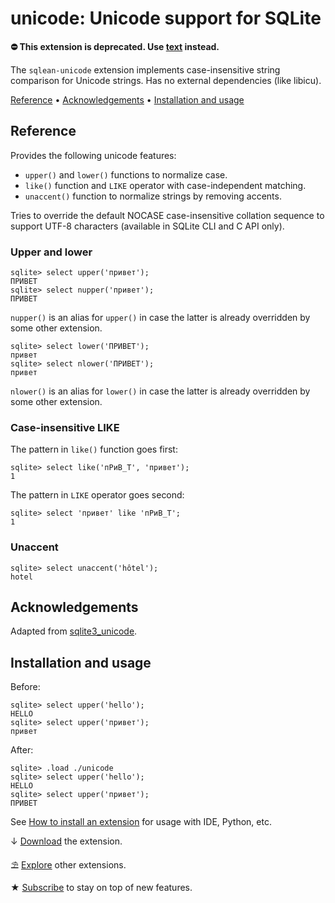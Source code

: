 # unicode: Unicode support for SQLite

**⛔️ This extension is deprecated. Use [text](text.md) instead.**

The `sqlean-unicode` extension implements case-insensitive string comparison for Unicode strings. Has no external dependencies (like libicu).

[Reference](#reference) •
[Acknowledgements](#acknowledgements) •
[Installation and usage](#installation-and-usage)

## Reference

Provides the following unicode features:

-   `upper()` and `lower()` functions to normalize case.
-   `like()` function and `LIKE` operator with case-independent matching.
-   `unaccent()` function to normalize strings by removing accents.

Tries to override the default NOCASE case-insensitive collation sequence to support UTF-8 characters (available in SQLite CLI and C API only).

### Upper and lower

```
sqlite> select upper('привет');
ПРИВЕТ
sqlite> select nupper('привет');
ПРИВЕТ
```

`nupper()` is an alias for `upper()` in case the latter is already overridden by some other extension.

```
sqlite> select lower('ПРИВЕТ');
привет
sqlite> select nlower('ПРИВЕТ');
привет
```

`nlower()` is an alias for `lower()` in case the latter is already overridden by some other extension.

### Case-insensitive LIKE

The pattern in `like()` function goes first:

```
sqlite> select like('пРиВ_Т', 'привет');
1
```

The pattern in `LIKE` operator goes second:

```
sqlite> select 'привет' like 'пРиВ_Т';
1
```

### Unaccent

```
sqlite> select unaccent('hôtel');
hotel
```

## Acknowledgements

Adapted from [sqlite3_unicode](https://github.com/Zensey/sqlite3_unicode).

## Installation and usage

Before:

```
sqlite> select upper('hello');
HELLO
sqlite> select upper('привет');
привет
```

After:

```
sqlite> .load ./unicode
sqlite> select upper('hello');
HELLO
sqlite> select upper('привет');
ПРИВЕТ
```

See [How to install an extension](install.md) for usage with IDE, Python, etc.

↓ [Download](https://github.com/nalgeon/sqlean/releases/latest) the extension.

⛱ [Explore](https://github.com/nalgeon/sqlean) other extensions.

★ [Subscribe](https://antonz.org/subscribe/) to stay on top of new features.

